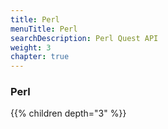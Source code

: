 ```yaml
---
title: Perl
menuTitle: Perl
searchDescription: Perl Quest API
weight: 3
chapter: true
---
```


### Perl

{{% children depth="3" %}}